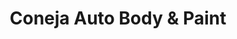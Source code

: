 ---
title: "Coneja Auto Body & Paint"
url: /lakewood/coneja-auto-body-and-paint/
shop: car repair
---